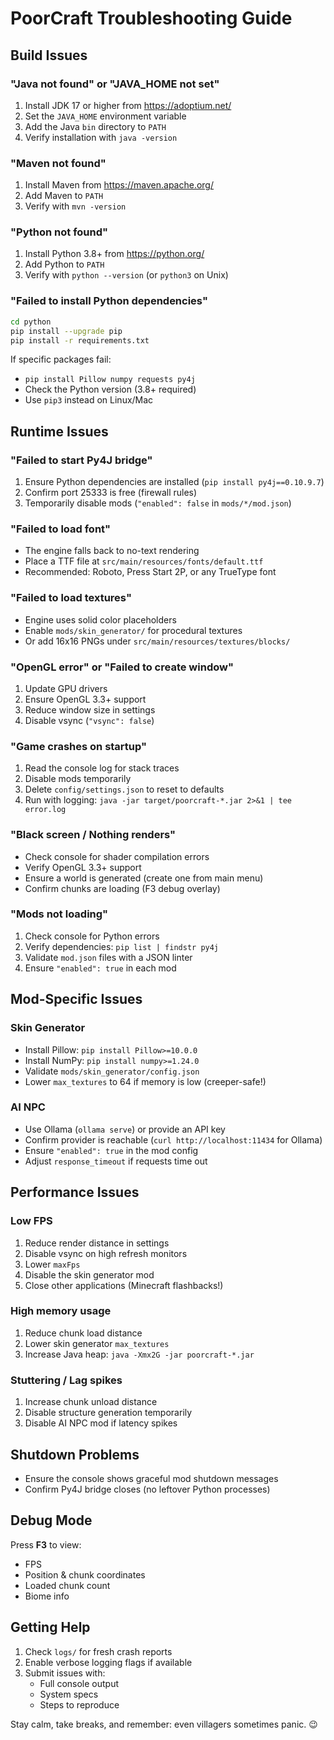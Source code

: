 # PoorCraft Troubleshooting Guide

## Build Issues

### "Java not found" or "JAVA_HOME not set"
1. Install JDK 17 or higher from https://adoptium.net/
2. Set the `JAVA_HOME` environment variable
3. Add the Java `bin` directory to `PATH`
4. Verify installation with `java -version`

### "Maven not found"
1. Install Maven from https://maven.apache.org/
2. Add Maven to `PATH`
3. Verify with `mvn -version`

### "Python not found"
1. Install Python 3.8+ from https://python.org/
2. Add Python to `PATH`
3. Verify with `python --version` (or `python3` on Unix)

### "Failed to install Python dependencies"
```bash
cd python
pip install --upgrade pip
pip install -r requirements.txt
```
If specific packages fail:
- `pip install Pillow numpy requests py4j`
- Check the Python version (3.8+ required)
- Use `pip3` instead on Linux/Mac

## Runtime Issues

### "Failed to start Py4J bridge"
1. Ensure Python dependencies are installed (`pip install py4j==0.10.9.7`)
2. Confirm port 25333 is free (firewall rules)
3. Temporarily disable mods (`"enabled": false` in `mods/*/mod.json`)

### "Failed to load font"
- The engine falls back to no-text rendering
- Place a TTF file at `src/main/resources/fonts/default.ttf`
- Recommended: Roboto, Press Start 2P, or any TrueType font

### "Failed to load textures"
- Engine uses solid color placeholders
- Enable `mods/skin_generator/` for procedural textures
- Or add 16x16 PNGs under `src/main/resources/textures/blocks/`

### "OpenGL error" or "Failed to create window"
1. Update GPU drivers
2. Ensure OpenGL 3.3+ support
3. Reduce window size in settings
4. Disable vsync (`"vsync": false`)

### "Game crashes on startup"
1. Read the console log for stack traces
2. Disable mods temporarily
3. Delete `config/settings.json` to reset to defaults
4. Run with logging: `java -jar target/poorcraft-*.jar 2>&1 | tee error.log`

### "Black screen / Nothing renders"
- Check console for shader compilation errors
- Verify OpenGL 3.3+ support
- Ensure a world is generated (create one from main menu)
- Confirm chunks are loading (F3 debug overlay)

### "Mods not loading"
1. Check console for Python errors
2. Verify dependencies: `pip list | findstr py4j`
3. Validate `mod.json` files with a JSON linter
4. Ensure `"enabled": true` in each mod

## Mod-Specific Issues

### Skin Generator
- Install Pillow: `pip install Pillow>=10.0.0`
- Install NumPy: `pip install numpy>=1.24.0`
- Validate `mods/skin_generator/config.json`
- Lower `max_textures` to 64 if memory is low (creeper-safe!)

### AI NPC
- Use Ollama (`ollama serve`) or provide an API key
- Confirm provider is reachable (`curl http://localhost:11434` for Ollama)
- Ensure `"enabled": true` in the mod config
- Adjust `response_timeout` if requests time out

## Performance Issues

### Low FPS
1. Reduce render distance in settings
2. Disable vsync on high refresh monitors
3. Lower `maxFps`
4. Disable the skin generator mod
5. Close other applications (Minecraft flashbacks!)

### High memory usage
1. Reduce chunk load distance
2. Lower skin generator `max_textures`
3. Increase Java heap: `java -Xmx2G -jar poorcraft-*.jar`

### Stuttering / Lag spikes
1. Increase chunk unload distance
2. Disable structure generation temporarily
3. Disable AI NPC mod if latency spikes

## Shutdown Problems
- Ensure the console shows graceful mod shutdown messages
- Confirm Py4J bridge closes (no leftover Python processes)

## Debug Mode
Press **F3** to view:
- FPS
- Position & chunk coordinates
- Loaded chunk count
- Biome info

## Getting Help
1. Check `logs/` for fresh crash reports
2. Enable verbose logging flags if available
3. Submit issues with:
   - Full console output
   - System specs
   - Steps to reproduce

Stay calm, take breaks, and remember: even villagers sometimes panic. 😉
